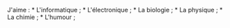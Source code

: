 J'aime :
     * L'informatique ;
     * L'électronique ;
     * La biologie ;
     * La physique ;
     * La chimie ;
     * L'humour ;
